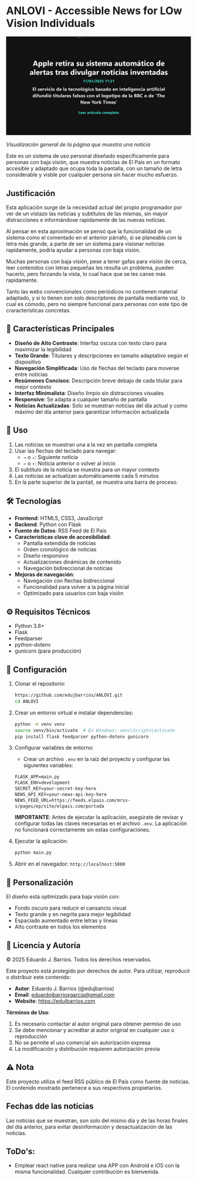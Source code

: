 # ANLOVI - Accessible News for LOw Vision Individuals

![Ejemplo de noticia en ANLOVI](./attached_assets/image_1737117895054.png)

*Visualización general de la página que muestra una noticia*

Este es un sistema de uso personal diseñado específicamente para personas con baja visión, que muestra noticias de El País en un formato accesible y adaptado que ocupa toda la pantalla, con un tamaño de letra considerable y visble por cualquier persona sin hacer mucho esfuerzo.

## Justificación

Esta aplicación surge de la necesidad actual del propio programador por ver de un vistazo las noticias y subtitulos de las mismas, sin mayor distracciones e informándose rapidamente de las nuevas noticias.

Al pensar en esta aproximación se pensó que la funcionalidad de un sistema como el comentado en el anterior párrafo, si se planeabla con la letra más grande, a parte de ser un sistema para visionar noticias rapidamente, podría ayudar a personas con baja visión.

Muchas personas con baja visión, pese a tener gafas para visión de cerca, leer contenidos con letras pequeñas les resulta un problema, pueden hacerlo, pero forzando la vista, lo cual hace que se les canse más rapidamente.

Tanto las webs convencionales como periódicos no contienen material adaptado, y si lo tienen son solo descriptores de pantalla mediante voz, lo cual es cómodo, pero no siempre funcional para personas con este tipo de craracterísticas concretas.


## 🎯 Características Principales

- **Diseño de Alto Contraste**: Interfaz oscura con texto claro para maximizar la legibilidad
- **Texto Grande**: Titulares y descripciones en tamaño adaptativo según el dispositivo
- **Navegación Simplificada**: Uso de flechas del teclado para moverse entre noticias
- **Resúmenes Concisos**: Descripción breve debajo de cada titular para mejor contexto
- **Interfaz Minimalista**: Diseño limpio sin distracciones visuales
- **Responsive**: Se adapta a cualquier tamaño de pantalla
- **Noticias Actualizadas**: Solo se muestran noticias del día actual y como máximo del día anterior para garantizar información actualizada

## 🚀 Uso

1. Las noticias se muestran una a la vez en pantalla completa
2. Usar las flechas del teclado para navegar:
   - `→` o `↓`: Siguiente noticia
   - `←` o `↑`: Noticia anterior o volver al inicio
3. El subtítulo de la noticia se muestra para un mayor contexto
4. Las noticias se actualizan automáticamente cada 5 minutos
5. En la parte superior de la pantall, se muestra una barra de proceso.


## 🛠 Tecnologías

- **Frontend**: HTML5, CSS3, JavaScript
- **Backend**: Python con Flask
- **Fuente de Datos**: RSS Feed de El País
- **Características clave de accesibilidad**:
  * Pantalla extendida de noticias
  * Orden cronológico de noticias
  * Diseño responsivo
  * Actualizaciones dinámicas de contenido
  * Navegación bidireccional de noticias
- **Mejoras de navegación**:
  * Navegación con flechas bidireccional
  * Funcionalidad para volver a la página inicial
  * Optimizado para usuarios con baja visión


## ⚙️ Requisitos Técnicos

- Python 3.8+
- Flask
- Feedparser
- python-dotenv
- gunicorn (para producción)

## 📝 Configuración

1. Clonar el repositorio:
   ```bash
   https://github.com/edujbarrios/ANLOVI.git
   cd ANLOVI
   ```

2. Crear un entorno virtual e instalar dependencias:
   ```bash
   python -m venv venv
   source venv/bin/activate  # En Windows: venv\Scripts\activate
   pip install flask feedparser python-dotenv gunicorn
   ```

3. Configurar variables de entorno:
   - Crear un archivo `.env` en la raíz del proyecto y configurar las siguientes variables:
   ```
   FLASK_APP=main.py
   FLASK_ENV=development
   SECRET_KEY=your-secret-key-here
   NEWS_API_KEY=your-news-api-key-here
   NEWS_FEED_URL=https://feeds.elpais.com/mrss-s/pages/ep/site/elpais.com/portada
   ```
   **IMPORTANTE**: Antes de ejecutar la aplicación, asegúrate de revisar y configurar todas las claves necesarias en el archivo `.env`. La aplicación no funcionará correctamente sin estas configuraciones.

4. Ejecutar la aplicación:
   ```bash
   python main.py
   ```

5. Abrir en el navegador: `http://localhost:5000`

## 🎨 Personalización

El diseño está optimizado para baja visión con:
- Fondo oscuro para reducir el cansancio visual
- Texto grande y en negrita para mejor legibilidad
- Espaciado aumentado entre letras y líneas
- Alto contraste en todos los elementos

## 📄 Licencia y Autoría

© 2025 Eduardo J. Barrios. Todos los derechos reservados.

Este proyecto está protegido por derechos de autor. Para utilizar, reproducir o distribuir este contenido:

- **Autor**: Eduardo J. Barrios (@edujbarrios)
- **Email**: eduardojbarriosgarcia@gmail.com
- **Website**: https://edujbarrios.com

**Términos de Uso**:
1. Es necesario contactar al autor original para obtener permiso de uso
2. Se debe mencionar y acreditar al autor original en cualquier uso o reproducción
3. No se permite el uso comercial sin autorización expresa
4. La modificación y distribución requieren autorización previa

## ⚠️ Nota

Este proyecto utiliza el feed RSS público de El País como fuente de noticias. El contenido mostrado pertenece a sus respectivos propietarios.


## Fechas dde las noticias

Las noticias que se muestran, son solo del mismo día y de las horas finales del día anterior, para evitar desinformación y desactualización de las noticias.

## ToDo's:

- Emplear react native para realizar una APP con Android e iOS con la misma funcionalidad. Cualquier contribución es bienvenida. 
